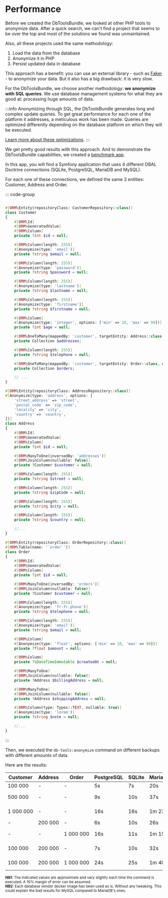 # Performance

Before we created the DbToolsBundle, we looked at other PHP tools to anonymize
data. After a quick search, we can't find a project that seems to be over the
top and most of the solutions we found was unmaintained.

Also, all these projects used the same methodology:
1. Load the data from the database
2. Anonymize it in PHP
3. Persist updated data in database

This approach has a benefit: you can use an external library - such as
[Faker](https://github.com/fzaninotto/Faker) - to anonymize your data.
But it also has a big drawback: it is very slow.

For the DbToolsBundle, we choose another methodology: **we anonymize with SQL
queries**. We use database management systems for what they are good at: processing
huge amounts of data.

:::info
Anonymizing through SQL, the DbToolsBundle generates long and complex
update queries. To get great performance for each one of the platform it addresses,
a meticulous work has been made. Queries are optimized differently depending on the
database platform on which they will be executed.

[Learn more about these optimizations](./internals).
:::

We get pretty good results with this approach. And to demonstrate the DbToolsBundle
capabilities, we created a [benchmark app](https://github.com/DbToolsBundle/benchmark-app).

In this app, you will find a Symfony application that uses 4 different
DBAL Doctrine connections (SQLite, PostgreSQL, MariaDB and MySQL).

For each one of these connections, we defined the same 3 entities: Customer, Address and Order.

::: code-group
```php [Customer]

#[ORM\Entity(repositoryClass: CustomerRepository::class)]
class Customer
{
    #[ORM\Id]
    #[ORM\GeneratedValue]
    #[ORM\Column]
    private ?int $id = null;

    #[ORM\Column(length: 255)]
    #[Anonymize(type: 'email')]
    private ?string $email = null;

    #[ORM\Column(length: 255)]
    #[Anonymize(type: 'password')]
    private ?string $password = null;

    #[ORM\Column(length: 255)]
    #[Anonymize(type: 'lastname')]
    private ?string $lastname = null;

    #[ORM\Column(length: 255)]
    #[Anonymize(type: 'firstname')]
    private ?string $firstname = null;

    #[ORM\Column]
    #[Anonymize(type: 'integer', options: ['min' => 10, 'max' => 99])]
    private ?int $age = null;

    #[ORM\OneToMany(mappedBy: 'customer', targetEntity: Address::class, orphanRemoval: true)]
    private Collection $addresses;

    #[ORM\Column(length: 255)]
    private ?string $telephone = null;

    #[ORM\OneToMany(mappedBy: 'customer', targetEntity: Order::class, orphanRemoval: true)]
    private Collection $orders;

    // ...
}
```

```php [Address]
#[ORM\Entity(repositoryClass: AddressRepository::class)]
#[Anonymize(type: 'address', options: [
    'street_address' => 'street',
    'postal_code' => 'zip_code',
    'locality' => 'city',
    'country' => 'country',
])]
class Address
{
    #[ORM\Id]
    #[ORM\GeneratedValue]
    #[ORM\Column]
    private ?int $id = null;

    #[ORM\ManyToOne(inversedBy: 'addresses')]
    #[ORM\JoinColumn(nullable: false)]
    private ?Customer $customer = null;

    #[ORM\Column(length: 255)]
    private ?string $street = null;

    #[ORM\Column(length: 255)]
    private ?string $zipCode = null;

    #[ORM\Column(length: 255)]
    private ?string $city = null;

    #[ORM\Column(length: 255)]
    private ?string $country = null;

    //...
}
```

```php [Order]
#[ORM\Entity(repositoryClass: OrderRepository::class)]
#[ORM\Table(name: '`order`')]
class Order
{
    #[ORM\Id]
    #[ORM\GeneratedValue]
    #[ORM\Column]
    private ?int $id = null;

    #[ORM\ManyToOne(inversedBy: 'orders')]
    #[ORM\JoinColumn(nullable: false)]
    private ?Customer $customer = null;

    #[ORM\Column(length: 255)]
    #[Anonymize(type: 'fr-fr.phone')]
    private ?string $telephone = null;

    #[ORM\Column(length: 255)]
    #[Anonymize(type: 'email')]
    private ?string $email = null;

    #[ORM\Column]
    #[Anonymize(type: 'float', options: ['min' => 10, 'max' => 99])]
    private ?float $amount = null;

    #[ORM\Column]
    private ?\DateTimeImmutable $createdAt = null;

    #[ORM\ManyToOne]
    #[ORM\JoinColumn(nullable: false)]
    private ?Address $billingAddress = null;

    #[ORM\ManyToOne]
    #[ORM\JoinColumn(nullable: false)]
    private ?Address $shippingAddress = null;

    #[ORM\Column(type: Types::TEXT, nullable: true)]
    #[Anonymize(type: 'lorem')]
    private ?string $note = null;

    //...
}
```
:::

Then, we executed the `db-tools:anonymize` command on different backups with different
amounts of data.

Here are the results:

| Customer            | Address      | Order               | PostgreSQL | SQLite | MariaDB  | MySQL
|---------------------|--------------|---------------------|------------|--------|----------|-------
| 100&nbsp;000        | -            | -                   | 5s         | 7s     | 20s      | 53s
| 500&nbsp;000        | -            | -                   | 9s         | 10s    | 37s      | 3m 44s
| 1&nbsp;000&nbsp;000 | -            | -                   | 16s        | 16s    | 1m 23s   | 36m 56s
| -                   | 200&nbsp;000 | -                   | 6s         | 10s    | 26s      | 42s
| -                   | -            | 1&nbsp;000&nbsp;000 | 16s        | 11s    | 1m 15s   | 25m 1s
| 100&nbsp;000        | 200&nbsp;000 | -                   | 7s         | 10s    | 32s      | 1m 16s
| 100&nbsp;000        | 200&nbsp;000 | 1&nbsp;000&nbsp;000 | 24s        | 25s    | 1m 40s   | 36m 47s

<small>
<strong>NB1</strong>: The indicated values are approximate and vary slightly each time the command is
executed. A 10% margin of error can be assumed.
</small><br>
<small>
<strong>NB2</strong>: Each database vendor docker image has been used as is. Without any tweaking.
This could explain the bad results for MySQL compared to MariaDB's ones.
</small>
